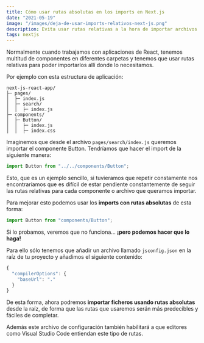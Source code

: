 ```yaml
---
title: Cómo usar rutas absolutas en los imports en Next.js
date: "2021-05-19"
image: "/images/deja-de-usar-imports-relativos-next-js.png"
description: Evita usar rutas relativas a la hora de importar archivos en tus componentes de React en Next.js y usa rutas más fáciles de leer
tags: nextjs
---
```


Normalmente cuando trabajamos con aplicaciones de React, tenemos multitud de componentes en diferentes carpetas y tenemos que usar rutas relativas para poder importarlos allí donde lo necesitamos.

Por ejemplo con esta estructura de aplicación:

```raw
next-js-react-app/
├─ pages/
│  ├─ index.js
│  ├─ search/
│  │  ├─ index.js
├─ components/
│  ├─ Button/
│  │  ├─ index.js
│  │  ├─ index.css
```

Imaginemos que desde el archivo `pages/search/index.js` queremos importar el componente Button. Tendríamos que hacer el import de la siguiente manera:

```javascript
import Button from "../../components/Button";
```

Esto, que es un ejemplo sencillo, si tuvieramos que repetir constamente nos encontraríamos que es difícil de estar pendiente constantemente de seguir las rutas relativas para cada componente o archivo que queramos importar.

Para mejorar esto podemos usar los **imports con rutas absolutas** de esta forma:

```javascript
import Button from "components/Button";
```

Si lo probamos, veremos que no funciona... **¡pero podemos hacer que lo haga!**

Para ello sólo tenemos que añadir un archivo llamado `jsconfig.json` en la raíz de tu proyecto y añadimos el siguiente contenido:

```javascript
{
  "compilerOptions": {
    "baseUrl": "."
  }
}
```

De esta forma, ahora podremos **importar ficheros usando rutas absolutas** desde la raíz, de forma que las rutas que usaremos serán más predecibles y fáciles de completar.

Además este archivo de configuración también habilitará a que editores como Visual Studio Code entiendan este tipo de rutas.

